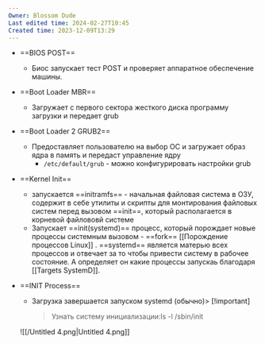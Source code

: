 ```yaml
---
Owner: Blossom Dude
Last edited time: 2024-02-27T10:45
Created time: 2023-12-09T13:29
---
```

- ==BIOS POST==
    - Биос запускает тест POST и проверяет аппаратное обеспечение машины.
- ==Boot Loader MBR==
    - Загружает с первого сектора жесткого диска программу загрузки и передает grub
- ==Boot Loader 2 GRUB2==
    - Предоставляет пользователю на выбор ОС и загружает образ ядра в память и передаст управление ядру
        - `/etc/default/grub` - можно конфигурировать настройки grub
- ==Kernel Init==
    - запускается ==initramfs== - начальная файловая система в ОЗУ, содержит в себе утилиты и скрипты для монтирования файловых систем перед вызовом ==init==, который располагается в корневой файлововй системе
    - Запускает ==init(systemd)== процесс, который порождает новые процессы системным вызовом - ==fork== [[Порождение процессов Linux]] . ==systemd== является матерью всех процессов и отвечает за то чтобы привести систему в рабочее состояние. А определяет он какие процессы запускаь благодаря [[Targets SystemD]].
- ==INIT Process==
    
    - Загрузка завершается запуском systemd (обычно)> [!important]  
        > Узнать систему инициализации:ls -l /sbin/init  
        
    
    ![[/Untitled 4.png|Untitled 4.png]]